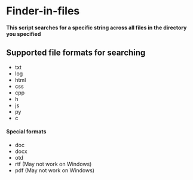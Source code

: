 # Finder-in-files
**This script searches for a specific string across all files in the directory you specified**
## Supported file formats for searching
- txt
- log
- html
- css
- cpp
- h
- js
- py
- c
#### Special formats
- doc
- docx
- otd
- rtf  (May not work on Windows)
- pdf  (May not work on Windows)
